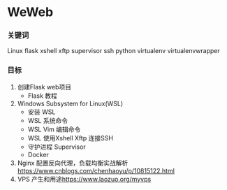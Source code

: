# WeWeb 
### 关键词
Linux flask xshell xftp supervisor ssh python virtualenv virtualenvwrapper
### 目标
1. 创建Flask web项目
   * Flask 教程
1. Windows Subsystem for Linux(WSL)
   * 安装 WSL
   * WSL 系统命令
   * WSL Vim 编辑命令
   * WSL 使用Xshell Xftp 连接SSH
   * 守护进程 Supervisor
   * Docker
1. Nginx 配置反向代理，负载均衡实战解析 <https://www.cnblogs.com/chenhaoyu/p/10815122.html>
1. VPS 产生和用途<https://www.laozuo.org/myvps>